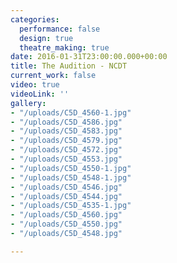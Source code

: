 ```yaml
---
categories:
  performance: false
  design: true
  theatre_making: true
date: 2016-01-31T23:00:00.000+00:00
title: The Audition - NCDT
current_work: false
video: true
videoLink: ''
gallery:
- "/uploads/C5D_4560-1.jpg"
- "/uploads/C5D_4586.jpg"
- "/uploads/C5D_4583.jpg"
- "/uploads/C5D_4579.jpg"
- "/uploads/C5D_4572.jpg"
- "/uploads/C5D_4553.jpg"
- "/uploads/C5D_4550-1.jpg"
- "/uploads/C5D_4548-1.jpg"
- "/uploads/C5D_4546.jpg"
- "/uploads/C5D_4544.jpg"
- "/uploads/C5D_4535-1.jpg"
- "/uploads/C5D_4560.jpg"
- "/uploads/C5D_4550.jpg"
- "/uploads/C5D_4548.jpg"

---
```

